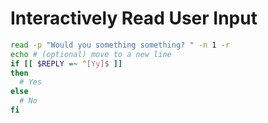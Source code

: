 # Interactively Read User Input

```bash
read -p "Would you something something? " -n 1 -r
echo # (optional) move to a new line
if [[ $REPLY =~ ^[Yy]$ ]]
then
  # Yes
else
  # No
fi
```

